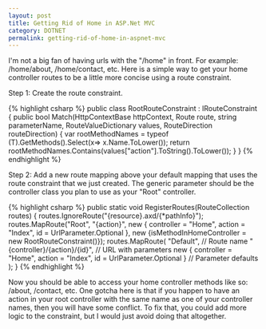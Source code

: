 ```yaml
---
layout: post
title: Getting Rid of Home in ASP.Net MVC
category: DOTNET
permalink: getting-rid-of-home-in-aspnet-mvc
---
```

I'm not a big fan of having urls with the "/home" in front.  For example: /home/about, /home/contact, etc.  Here is a simple way to get your home controller routes to be a little more concise using a route constraint.

Step 1: Create the route constraint.

{% highlight csharp %}
public class RootRouteConstraint<T> : IRouteConstraint {
  public bool Match(HttpContextBase httpContext, Route route, string parameterName,
    RouteValueDictionary values, RouteDirection routeDirection) {
    var rootMethodNames = typeof (T).GetMethods().Select(x=> x.Name.ToLower());
    return rootMethodNames.Contains(values["action"].ToString().ToLower());
  }
}
{% endhighlight %}

Step 2: Add a new route mapping above your default mapping that uses the route constraint that we just created.  The generic parameter should be the controller class you plan to use as your "Root" controller.

{% highlight csharp %}
  public static void RegisterRoutes(RouteCollection routes) {
    routes.IgnoreRoute("{resource}.axd/{*pathInfo}");
    routes.MapRoute("Root", "{action}",
      new { controller = "Home", action = "Index", id = UrlParameter.Optional },
      new {isMethodInHomeController = new RootRouteConstraint<HomeController>()});
    routes.MapRoute( "Default", // Route name
      "{controller}/{action}/{id}", // URL with parameters
        new {
          controller = "Home",
          action = "Index",
          id = UrlParameter.Optional } // Parameter defaults
        );
  }
{% endhighlight %}

Now you should be able to access your home controller methods like so: /about, /contact, etc.  One gotcha here is that if you happen to have an action in your root controller with the same name as one of your controller names, then you will have some conflict.  To fix that, you could add more logic to the constraint, but I would just avoid doing that altogether.
